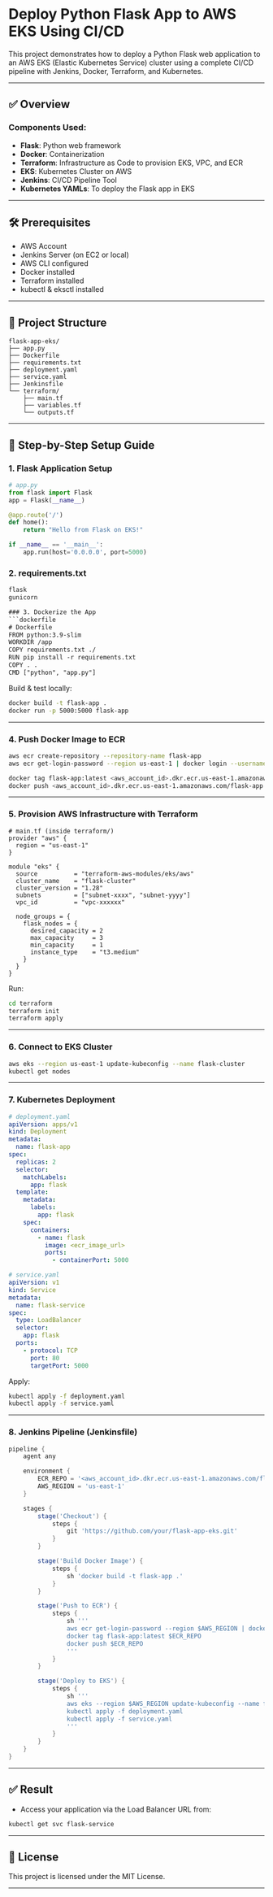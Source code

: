 # Deploy Python Flask App to AWS EKS Using CI/CD

This project demonstrates how to deploy a Python Flask web application to an AWS EKS (Elastic Kubernetes Service) cluster using a complete CI/CD pipeline with Jenkins, Docker, Terraform, and Kubernetes.

---

## ✅ Overview

### Components Used:
- **Flask**: Python web framework
- **Docker**: Containerization
- **Terraform**: Infrastructure as Code to provision EKS, VPC, and ECR
- **EKS**: Kubernetes Cluster on AWS
- **Jenkins**: CI/CD Pipeline Tool
- **Kubernetes YAMLs**: To deploy the Flask app in EKS

---

## 🛠️ Prerequisites
- AWS Account
- Jenkins Server (on EC2 or local)
- AWS CLI configured
- Docker installed
- Terraform installed
- kubectl & eksctl installed

---

## 📁 Project Structure
```
flask-app-eks/
├── app.py
├── Dockerfile
├── requirements.txt
├── deployment.yaml
├── service.yaml
├── Jenkinsfile
└── terraform/
    ├── main.tf
    ├── variables.tf
    └── outputs.tf
```

---

## 🚀 Step-by-Step Setup Guide

### 1. Flask Application Setup
```python
# app.py
from flask import Flask
app = Flask(__name__)

@app.route('/')
def home():
    return "Hello from Flask on EKS!"

if __name__ == '__main__':
    app.run(host='0.0.0.0', port=5000)
```
### 2. requirements.txt
```requirements.txt
flask
gunicorn

### 3. Dockerize the App
```dockerfile
# Dockerfile
FROM python:3.9-slim
WORKDIR /app
COPY requirements.txt ./
RUN pip install -r requirements.txt
COPY . .
CMD ["python", "app.py"]
```

Build & test locally:
```bash
docker build -t flask-app .
docker run -p 5000:5000 flask-app
```

---

### 4. Push Docker Image to ECR
```bash
aws ecr create-repository --repository-name flask-app
aws ecr get-login-password --region us-east-1 | docker login --username AWS --password-stdin <aws_account_id>.dkr.ecr.us-east-1.amazonaws.com

docker tag flask-app:latest <aws_account_id>.dkr.ecr.us-east-1.amazonaws.com/flask-app
docker push <aws_account_id>.dkr.ecr.us-east-1.amazonaws.com/flask-app
```

---

### 5. Provision AWS Infrastructure with Terraform
```hcl
# main.tf (inside terraform/)
provider "aws" {
  region = "us-east-1"
}

module "eks" {
  source          = "terraform-aws-modules/eks/aws"
  cluster_name    = "flask-cluster"
  cluster_version = "1.28"
  subnets         = ["subnet-xxxx", "subnet-yyyy"]
  vpc_id          = "vpc-xxxxxx"

  node_groups = {
    flask_nodes = {
      desired_capacity = 2
      max_capacity     = 3
      min_capacity     = 1
      instance_type    = "t3.medium"
    }
  }
}
```

Run:
```bash
cd terraform
terraform init
terraform apply
```

---

### 6. Connect to EKS Cluster
```bash
aws eks --region us-east-1 update-kubeconfig --name flask-cluster
kubectl get nodes
```

---

### 7. Kubernetes Deployment
```yaml
# deployment.yaml
apiVersion: apps/v1
kind: Deployment
metadata:
  name: flask-app
spec:
  replicas: 2
  selector:
    matchLabels:
      app: flask
  template:
    metadata:
      labels:
        app: flask
    spec:
      containers:
        - name: flask
          image: <ecr_image_url>
          ports:
            - containerPort: 5000
```

```yaml
# service.yaml
apiVersion: v1
kind: Service
metadata:
  name: flask-service
spec:
  type: LoadBalancer
  selector:
    app: flask
  ports:
    - protocol: TCP
      port: 80
      targetPort: 5000
```

Apply:
```bash
kubectl apply -f deployment.yaml
kubectl apply -f service.yaml
```

---

### 8. Jenkins Pipeline (Jenkinsfile)
```groovy
pipeline {
    agent any

    environment {
        ECR_REPO = '<aws_account_id>.dkr.ecr.us-east-1.amazonaws.com/flask-app'
        AWS_REGION = 'us-east-1'
    }

    stages {
        stage('Checkout') {
            steps {
                git 'https://github.com/your/flask-app-eks.git'
            }
        }

        stage('Build Docker Image') {
            steps {
                sh 'docker build -t flask-app .'
            }
        }

        stage('Push to ECR') {
            steps {
                sh '''
                aws ecr get-login-password --region $AWS_REGION | docker login --username AWS --password-stdin $ECR_REPO
                docker tag flask-app:latest $ECR_REPO
                docker push $ECR_REPO
                '''
            }
        }

        stage('Deploy to EKS') {
            steps {
                sh '''
                aws eks --region $AWS_REGION update-kubeconfig --name flask-cluster
                kubectl apply -f deployment.yaml
                kubectl apply -f service.yaml
                '''
            }
        }
    }
}
```

---

## ✅ Result
- Access your application via the Load Balancer URL from:
```bash
kubectl get svc flask-service
```

---

## 📝 License
This project is licensed under the MIT License.

---
